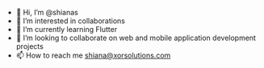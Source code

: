 - 👋 Hi, I’m @shianas
- 👀 I’m interested in collaborations
- 🌱 I’m currently learning Flutter
- 💞️ I’m looking to collaborate on web and mobile application development projects
- 📫 How to reach me shiana@xorsolutions.com

<!---
shianas/shianas is a ✨ special ✨ repository because its `README.md` (this file) appears on your GitHub profile.
You can click the Preview link to take a look at your changes.
--->
